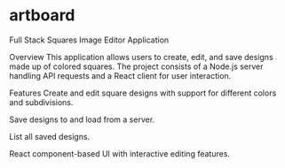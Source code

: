 # artboard

Full Stack Squares Image Editor Application

Overview
This application allows users to create, edit, and save designs made up of colored squares. The project consists of a Node.js server handling API requests and a React client for user interaction.

Features
Create and edit square designs with support for different colors and subdivisions.

Save designs to and load from a server.

List all saved designs.

React component-based UI with interactive editing features.

